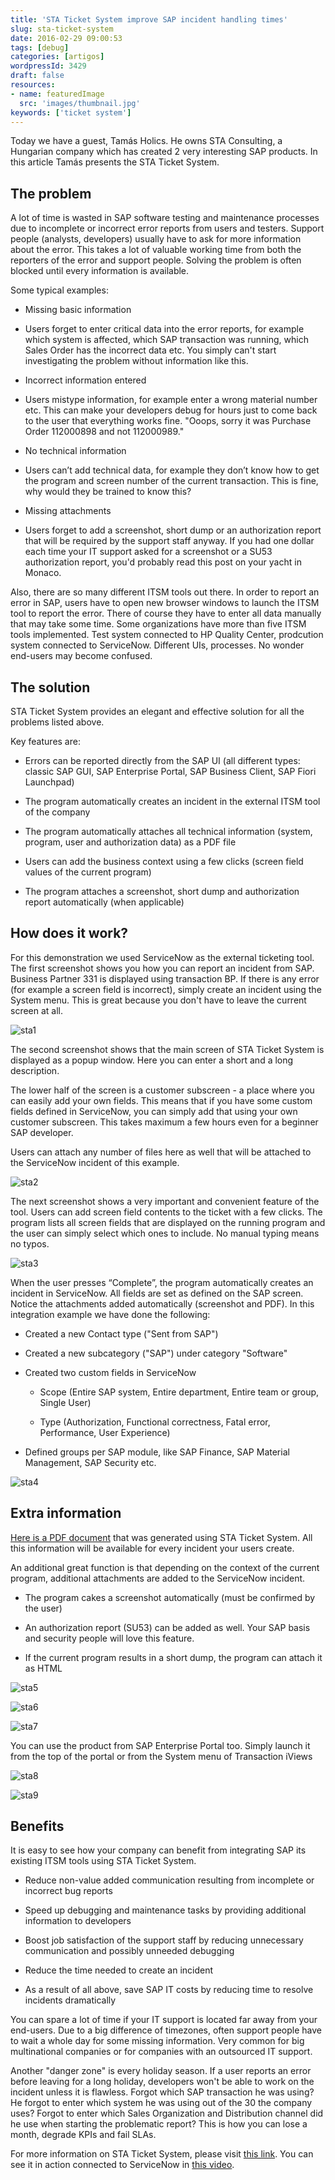 ```yaml
---
title: 'STA Ticket System improve SAP incident handling times'
slug: sta-ticket-system
date: 2016-02-29 09:00:53
tags: [debug]
categories: [artigos]
wordpressId: 3429
draft: false
resources:
- name: featuredImage
  src: 'images/thumbnail.jpg'
keywords: ['ticket system']
---
```

Today we have a guest, Tamás Holics. He owns STA Consulting, a Hungarian company which has created 2 very interesting SAP products. In this article Tamás presents the STA Ticket System.

## The problem

A lot of time is wasted in SAP software testing and maintenance processes due to incomplete or incorrect error reports from users and testers. Support people (analysts, developers) usually have to ask for more information about the error. This takes a lot of valuable working time from both the reporters of the error and support people. Solving the problem is often blocked until every information is available.

<!--more-->

Some typical examples:

  * Missing basic information

  * Users forget to enter critical data into the error reports, for example which system is affected, which SAP transaction was running, which Sales Order has the incorrect data etc. You simply can't start investigating the problem without information like this.

  * Incorrect information entered

  * Users mistype information, for example enter a wrong material number etc. This can make your developers debug for hours just to come back to the user that everything works fine. "Ooops, sorry it was Purchase Order 112000898 and not 112000989."

  * No technical information

  * Users can’t add technical data, for example they don’t know how to get the program and screen number of the current transaction. This is fine, why would they be trained to know this?

  * Missing attachments

  * Users forget to add a screenshot, short dump or an authorization report that will be required by the support staff anyway. If you had one dollar each time your IT support asked for a screenshot or a SU53 authorization report, you'd probably read this post on your yacht in Monaco.

Also, there are so many different ITSM tools out there. In order to report an error in SAP, users have to open new browser windows to launch the ITSM tool to report the error. There of course they have to enter all data manually that may take some time. Some organizations have more than five ITSM tools implemented. Test system connected to HP Quality Center, prodcution system connected to ServiceNow. Different UIs, processes. No wonder end-users may become confused.

## The solution

STA Ticket System provides an elegant and effective solution for all the problems listed above.

Key features are:

  * Errors can be reported directly from the SAP UI (all different types: classic SAP GUI, SAP Enterprise Portal, SAP Business Client, SAP Fiori Launchpad)

  * The program automatically creates an incident in the external ITSM tool of the company

  * The program automatically attaches all technical information (system, program, user and authorization data) as a PDF file

  * Users can add the business context using a few clicks (screen field values of the current program)

  * The program attaches a screenshot, short dump and authorization report automatically (when applicable)

## How does it work?

For this demonstration we used ServiceNow as the external ticketing tool. The first screenshot shows you how you can report an incident from SAP. Business Partner 331 is displayed using transaction BP. If there is any error (for example a screen field is incorrect), simply create an incident using the System menu. This is great because you don't have to leave the current screen at all.

![sta1][1]

The second screenshot shows that the main screen of STA Ticket System is displayed as a popup window. Here you can enter a short and a long description.

The lower half of the screen is a customer subscreen - a place where you can easily add your own fields. This means that if you have some custom fields defined in ServiceNow, you can simply add that using your own customer subscreen. This takes maximum a few hours even for a beginner SAP developer.

Users can attach any number of files here as well that will be attached to the ServiceNow incident of this example.

![sta2][2]

The next screenshot shows a very important and convenient feature of the tool. Users can add screen field contents to the ticket with a few clicks. The program lists all screen fields that are displayed on the running program and the user can simply select which ones to include. No manual typing means no typos.

![sta3][3]

When the user presses “Complete”, the program automatically creates an incident in ServiceNow. All fields are set as defined on the SAP screen. Notice the attachments added automatically (screenshot and PDF). In this integration example we have done the following:

* Created a new Contact type ("Sent from SAP")

* Created a new subcategory ("SAP") under category "Software"

* Created two custom fields in ServiceNow

  * Scope (Entire SAP system, Entire department, Entire team or group, Single User)

  * Type (Authorization, Functional correctness, Fatal error, Performance, User Experience)

* Defined groups per SAP module, like SAP Finance, SAP Material Management, SAP Security etc.

![sta4][4]

## Extra information

[Here is a PDF document][12] that was generated using STA Ticket System. All this information will be available for every incident your users create.

An additional great function is that depending on the context of the current program, additional attachments are added to the ServiceNow incident.

* The program cakes a screenshot automatically (must be confirmed by the user)

* An authorization report (SU53) can be added as well. Your SAP basis and security people will love this feature.

* If the current program results in a short dump, the program can attach it as HTML

![sta5][5]

![sta6][6]

![sta7][7]

You can use the product from SAP Enterprise Portal too. Simply launch it from the top of the portal or from the System menu of Transaction iViews

![sta8][8]

![sta9][9]

## Benefits

It is easy to see how your company can benefit from integrating SAP its existing ITSM tools using STA Ticket System.

* Reduce non-value added communication resulting from incomplete or incorrect bug reports

* Speed up debugging and maintenance tasks by providing additional information to developers

* Boost job satisfaction of the support staff by reducing unnecessary communication and possibly unneeded debugging

* Reduce the time needed to create an incident

 * As a result of all above, save SAP IT costs by reducing time to resolve incidents dramatically

You can spare a lot of time if your IT support is located far away from your end-users. Due to a big difference of timezones, often support people have to wait a whole day for some missing information. Very common for big multinational companies or for companies with an outsourced IT support.

Another "danger zone" is every holiday season. If a user reports an error before leaving for a long holiday, developers won't be able to work on the incident unless it is flawless. Forgot which SAP transaction he was using? He forgot to enter which system he was using out of the 30 the company uses? Forgot to enter which Sales Organization and Distribution channel did he use when starting the problematic report? This is how you can lose a month, degrade KPIs and fail SLAs.

For more information on STA Ticket System, please visit [this link][10].
You can see it in action connected to ServiceNow in [this video][11].

   [1]: images/sta1.jpg
   [2]: images/sta2.jpg
   [3]: images/sta3.jpg
   [4]: images/sta4.jpg
   [5]: images/sta5.jpg
   [6]: images/sta6.jpg
   [7]: images/sta7.jpg
   [8]: images/sta8.jpg
   [9]: images/sta9.jpg
   [10]: http://sta-technologies.com/products/ticket-system/
   [11]: https://www.youtube.com/watch?v=ML0G8sCA9K4
   [12]: txt/Incident_INC0010066_ECC_20151202.pdf
